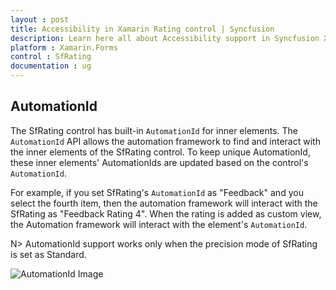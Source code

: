 ```yaml
---
layout : post
title: Accessibility in Xamarin Rating control | Syncfusion
description: Learn here all about Accessibility support in Syncfusion Xamarin Rating (SfRating) control and more.
platform : Xamarin.Forms
control : SfRating
documentation : ug
---
```


## AutomationId 

The SfRating control has built-in `AutomationId` for inner elements. The `AutomationId` API allows the automation framework to find and interact with the inner elements of the SfRating control. To keep unique AutomationId, these inner elements' AutomationIds are updated based on the control's `AutomationId`. 

For example, if you set SfRating's `AutomationId` as "Feedback" and you select the fourth item, then the automation framework will interact with the SfRating as "Feedback Rating 4". When the rating is added as custom view, the Automation framework will interact with the element's `AutomationId`.

N> AutomationId support works only when the precision mode of SfRating is set as Standard.

![AutomationId Image](images/AutomationId.png)
